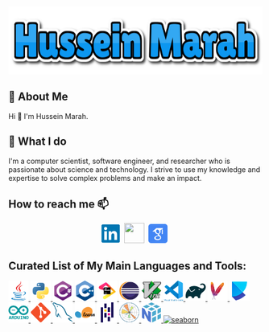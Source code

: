 <p align="center">
  <img width="640" height="135" src="https://github.com/husseinmarah/husseinmarah/blob/master/pictures/name_logo.png">
</p>


🚀 About Me
--------------------------------------------------
Hi 👋 I'm Hussein Marah.

🧠 What I do
--------------------------------------------------
I'm a computer scientist, software engineer, and researcher who is passionate about science and technology. I strive to use my knowledge and expertise to solve complex problems and make an impact.

## How to reach me 📫
<p align='center'>
<a href="https://www.linkedin.com/in/husseinmarah/"><img height="38" width="38"src="https://github.com/devicons/devicon/blob/master/icons/linkedin/linkedin-original.svg"></a>&nbsp;
<a href="mailto:hussein.marah@gmail.com"><img height="40" width="40"src="https://upload.wikimedia.org/wikipedia/commons/7/7e/Gmail_icon_%282020%29.svg"></a>&nbsp;
<a href="https://scholar.google.com/citations?user=ZXLg2TIAAAAJ&hl=en&authuser=1"><img height="38" width="38"src="https://github.com/husseinmarah/husseinmarah/blob/master/pictures/google_scholar.png"></a>&nbsp;
</p>

## Curated List of My Main Languages and Tools:
<p align="left"> 
  <a href="https://www.java.com" target="_blank" rel="noreferrer"> <img src="https://github.com/devicons/devicon/blob/master/icons/java/java-original.svg" alt="java" width="40" height="40"/> </a> 
  <a href="https://www.python.org" target="_blank" rel="noreferrer"> <img src="https://raw.githubusercontent.com/devicons/devicon/master/icons/python/python-original.svg" alt="python" width="40" height="40"/> </a>
  <a href="https://learn.microsoft.com/en-us/dotnet/csharp/" target="_blank" rel="noreferrer"> <img src="https://github.com/devicons/devicon/blob/master/icons/csharp/csharp-original.svg" alt="c-sharp" width="40" height="40"/> </a> 
  <a href="https://isocpp.org/" target="_blank" rel="noreferrer"> <img src="https://raw.githubusercontent.com/devicons/devicon/master/icons/cplusplus/cplusplus-original.svg" alt="cplusplus" width="40" height="40"/> </a>
  <a href="https://www.jetbrains.com/" target="_blank" rel="noreferrer"> <img src="https://github.com/devicons/devicon/blob/master/icons/jetbrains/jetbrains-original.svg" alt="JetBrains" width="40" height="40"/> </a>
  <a href="https://www.eclipse.org/" target="_blank" rel="noreferrer"> <img src="https://github.com/devicons/devicon/blob/master/icons/eclipse/eclipse-original.svg" alt="Eclipse" width="40" height="40"/> </a> 
  <a href="https://www.vim.org/" target="_blank" rel="noreferrer"> <img src="https://github.com/devicons/devicon/blob/master/icons/vim/vim-original.svg" alt="vim" width="40" height="40"/> </a> 
  <a href="https://code.visualstudio.com/" target="_blank" rel="noreferrer"> <img src="https://github.com/devicons/devicon/blob/master/icons/vscode/vscode-original-wordmark.svg" alt="VS Code" width="40" height="40"/> </a>
  <a href="https://gradle.org/" target="_blank" rel="noreferrer"> <img src="https://github.com/devicons/devicon/blob/master/icons/gradle/gradle-original.svg" alt="Gradle" width="40" height="40"/> </a>
  <a href="https://maven.apache.org/" target="_blank" rel="noreferrer"> <img src="https://github.com/devicons/devicon/blob/master/icons/maven/maven-original.svg" alt="Maven" width="40" height="40"/> </a>
  <a href="https://python-poetry.org/" target="_blank" rel="noreferrer"> <img src="https://github.com/devicons/devicon/blob/master/icons/poetry/poetry-original.svg" alt="Poetry" width="40" height="40"/> </a>
  <a href="https://www.arduino.cc/" target="_blank" rel="noreferrer"> <img src="https://github.com/devicons/devicon/blob/master/icons/arduino/arduino-original-wordmark.svg" alt="arduino" width="40" height="40"/> </a> 
  <a href="https://git-scm.com/" target="_blank" rel="noreferrer"> <img src="https://github.com/devicons/devicon/blob/master/icons/git/git-original.svg" alt="git" width="40" height="40"/> </a> 
  <a href="https://www.mysql.com/" target="_blank" rel="noreferrer"> <img src="https://github.com/devicons/devicon/blob/master/icons/mysql/mysql-original.svg" alt="mysql" width="40" height="40"/> </a> 
  <a href="https://scikit-learn.org/" target="_blank" rel="noreferrer"> <img src="https://github.com/devicons/devicon/blob/master/icons/scikitlearn/scikitlearn-original.svg" alt="scikit_learn" width="40" height="40"/> </a>
  <a href="https://pandas.pydata.org/" target="_blank" rel="noreferrer"> <img src="https://github.com/devicons/devicon/blob/master/icons/pandas/pandas-original.svg" alt="pandas" width="40" height="40"/> </a>  
  <a href="https://matplotlib.org/" target="_blank" rel="noreferrer"> <img src="https://github.com/devicons/devicon/blob/master/icons/matplotlib/matplotlib-original.svg" alt="matplotlib" width="40" height="40"/> </a> 
  <a href="https://numpy.org/" target="_blank" rel="noreferrer"> <img src="https://github.com/devicons/devicon/blob/master/icons/numpy/numpy-original.svg" alt="Numpy" width="40" height="40"/> </a> 
  <a href="https://seaborn.pydata.org/" target="_blank" rel="noreferrer"> <img src="https://seaborn.pydata.org/_images/logo-mark-lightbg.svg" alt="seaborn" width="40" height="40"/> </a> 
</p>



<!--
✨ Ideas ✨

- 🔭 I’m currently working on ...
- 🌱 I’m currently learning ...
- 👯 I’m looking to collaborate on ...
- 🤔 I’m looking for help with ...
- 💬 Ask me about ...
- 📫 How to reach me: ...
- 😄 Pronouns: ...
- ⚡ Fun fact: ...
-->
